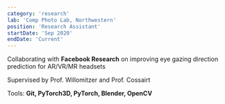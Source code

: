 ```yaml
---
category: 'research'
lab: 'Comp Photo Lab, Northwestern'
position: 'Research Assistant'
startDate: 'Sep 2020'
endDate: 'Current'
---
```


Collaborating with **Facebook Research** on improving eye gazing direction prediction for AR/VR/MR headsets

Supervised by Prof. Willomitzer and Prof. Cossairt

Tools: **Git, PyTorch3D, PyTorch, Blender, OpenCV**
